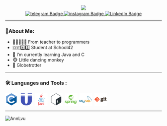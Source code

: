 <div id="header" align="center">
  <img src="https://media.giphy.com/media/paTz7UZbPfTZFRYnnB/giphy.gif" width="100"/>
</div>
<div id="badges" align="center" >
  <a href="https://t.me/nasniaKi">
    <img src="https://img.shields.io/badge/telegram-blue?style=for-the-badge&logo=telegram&logoColor=white" alt="telegram Badge"/>
  </a>
  <a href="https://www.instagram.com/_nasnia_/?igshid=cW5jMGluOXpmMnZk">
    <img src="https://img.shields.io/badge/instagram-pink?style=for-the-badge&logo=instagram&logoColor=black" alt="instagram Badge"/>
  </a>
  <a href="https://www.linkedin.com/in/
anastasiia-lvutina">
    <img src="https://img.shields.io/badge/LinkedIn-blue?style=for-the-badge&logo=linkedin&logoColor=white" alt="LinkedIn Badge"/>
  </a>
  
</div>

---

###  :woman:About Me:
 - :woman_teacher::heavy_minus_sign::woman_technologist: From teacher to programmers
 - :de::four::two: Student at School42
 - :seedling: I’m currently learning Java and C
 - :monkey_face: Little dancing monkey
 - :frog: Globetrotter

---

### :hammer_and_wrench: Languages and Tools :
<div>
  <img src="https://github.com/devicons/devicon/blob/master/icons/c/c-original.svg" title="C" alt="C" width="40" height="40"/>&nbsp;
  <img src="https://github.com/devicons/devicon/blob/master/icons/unix/unix-original.svg" title="UBUNTU" alt="UBUNTU" width="40" height="40"/>&nbsp;
  <img src="https://github.com/devicons/devicon/blob/master/icons/java/java-original-wordmark.svg" title="Java" alt="Java" width="40" height="40"/>&nbsp;
  <img src="https://github.com/devicons/devicon/blob/master/icons/bash/bash-original.svg" title="bash" alt="bash" width="40" height="40"/>&nbsp;
  <img src="https://github.com/devicons/devicon/blob/master/icons/spring/spring-original-wordmark.svg" title="Spring" alt="Spring" width="40" height="40"/>&nbsp;
  <img src="https://github.com/devicons/devicon/blob/master/icons/mysql/mysql-original-wordmark.svg" title="MySQL"  alt="MySQL" width="40" height="40"/>&nbsp;
  <img src="https://github.com/devicons/devicon/blob/master/icons/git/git-original-wordmark.svg" title="Git" **alt="Git" width="40" height="40"/>
</div>

---

<p><img align="center" src="https://github-readme-stats.vercel.app/api/top-langs?username=AnnLvu&show_icons=true&locale=en&layout=compact" alt="AnnLvu" /></p>
